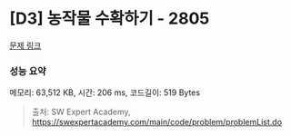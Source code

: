 # [D3] 농작물 수확하기 - 2805 

[문제 링크](https://swexpertacademy.com/main/code/problem/problemDetail.do?contestProbId=AV7GLXqKAWYDFAXB) 

### 성능 요약

메모리: 63,512 KB, 시간: 206 ms, 코드길이: 519 Bytes



> 출처: SW Expert Academy, https://swexpertacademy.com/main/code/problem/problemList.do